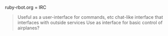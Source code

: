 ruby-rbot.org = IRC
> Useful as a user-interface for commands, etc
> chat-like interface that interfaces with outside services
> Use as interface for basic control of airplanes?




